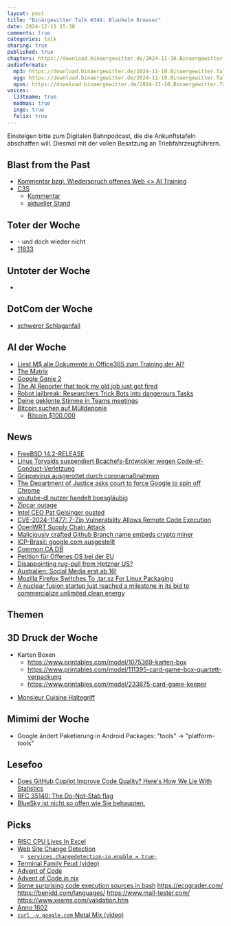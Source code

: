 ```yaml
---
layout: post
title: "Binärgewitter Talk #349: Blauhelm Browser"
date: 2024-12-11 15:30
comments: true
categories: talk
sharing: true
published: true
chapters: https://download.binaergewitter.de/2024-11-10.Binaergewitter.Talk.349.chapters.txt
audioformats:
  mp3: https://download.binaergewitter.de/2024-11-10.Binaergewitter.Talk.349.mp3
  ogg: https://download.binaergewitter.de/2024-11-10.Binaergewitter.Talk.349.ogg
  opus: https://download.binaergewitter.de/2024-11-10.Binaergewitter.Talk.349.opus
voices:
  l33tname: true
  madmas: true
  ingo: true
  felix: true
---
```

Einsteigen bitte zum Digitalen Bahnpodcast, die die Ankunftstafeln abschaffen will.
Diesmal mit der vollen Besatzung an Triebfahrzeugführern.

## Blast from the Past

* [Kommentar bzgl. Wiederspruch offenes Web <> AI Training]( https://blog.binaergewitter.de/2024/11/20/binaergewitter-talk-number-348-knuspr#isso-2528 ) 
* [C3S]( https://www.c3s.cc/en/)
  - [Kommentar](  https://blog.binaergewitter.de/2024/11/20/binaergewitter-talk-number-348-knuspr#isso-2523  )
  - [aktueller Stand]( https://www.c3s.cc/ueber-c3s/konzept/aktueller-stand/ )

## Toter der Woche
- [](https://www.tagesschau.de/wirtschaft/unternehmen/bahn-auskunft-schaukasten-100.html) - und doch wieder nicht
- [11833]( https://www.heise.de/news/Telekom-stellt-Auskunft-ein-Kein-Anschluss-mehr-unter-11833-10183762.html )

## Untoter der Woche
- []( https://www.esquire.de/life/reisen/neuer-luxuszug-orient-express-kommt-2025 )

## DotCom der Woche
- [schwerer Schlaganfall](https://www.heise.de/news/Drohende-Auslieferung-an-die-USA-Kim-Dotcom-meldet-schweren-Schlaganfall-10172616.html )

## AI der Woche

- [Liest M$ alle Dokumente in Office365 zum Training der AI?]( https://tldr.nettime.org/@remixtures/113532655132113457 )
- [The Matrix]( https://thematrix1999.github.io/ )
- [Google Genie 2]( https://arstechnica.com/ai/2024/12/googles-genie-2-world-model-reveal-leaves-more-questions-than-answers/ )
- [The AI Reporter that took my old job just got fired]( https://www.wired.com/story/the-ai-reporter-who-took-my-old-job-just-got-fired/ )
- [Robot jailbreak: Researchers Trick Bots into dangerours Tasks]( https://spectrum.ieee.org/jailbreak-llm )
- [Deine geklonte Stimme in Teams meetings]( https://techcrunch.com/2024/11/19/soon-microsoft-will-let-teams-meeting-attendees-clone-their-voices/ )
- [Bitcoin suchen auf Mülldeponie]( )
  * [Bitcoin $100.000]( https://arstechnica.com/tech-policy/2024/12/bitcoin-hits-100000/ )

## News
- [FreeBSD 14.2-RELEASE]( https://www.freebsd.org/releases/14.2R/relnotes/ )
- [Linus Torvalds suspendiert Bcachefs-Entwickler wegen Code-of-Conduct-Verletzung]( https://www.heise.de/news/Linus-Torvalds-suspendiert-Bcachefs-Entwickler-wegen-Code-of-Conduct-Verletzung-10082644.html ) 
- [Grippevirus ausgerottet durch coronamaßnahmen]( https://www.mimikama.org/grippevirus-durch-corona-massnahmen-ausgerottet/ )
- [The Department of Justice asks court to force Google to spin off Chrome]( https://edition.cnn.com/2024/11/20/business/google-sell-chrome-justice-department/index.html )
- [youtube-dl nutzer handelt boesgläubig]( https://www.heise.de/news/Oberlandesgericht-Hamburg-Nutzer-von-Youtube-DL-handeln-boesglaeubig-10181145.html )
- [Zipcar outage]( https://arstechnica.com/gadgets/2024/12/nightmare-zipcar-outage-is-a-warning-against-complete-app-dependency/ )
- [Intel CEO Pat Gelsinger ousted]( https://www.indiatoday.in/technology/news/story/intel-ceo-pat-gelsinger-ousted-after-companys-poor-performance-board-said-resign-or-be-fired-2644045-2024-12-03 )
- [CVE-2024-11477: 7-Zip Vulnerability Allows Remote Code Execution]( https://securityonline.info/cve-2024-11477-7-zip-vulnerability-allows-remote-code-execution-update-now/ )
- [OpenWRT Supply Chain Attack]( https://flatt.tech/research/posts/compromising-openwrt-supply-chain-sha256-collision/ )
- [Maliciously crafted Github Branch name embeds crypto miner]( https://lobste.rs/s/btagmw/maliciously_crafted_github_branch_name )
- [ICP-Brasil: google.com ausgestellt]( https://bugzilla.mozilla.org/show_bug.cgi?id=1934361 )
- [Common CA DB]( https://www.ccadb.org/ )
- [Petition für Offenes OS bei der EU]( https://piraten-partei.social/@nick/113509634491073437 )
- [Disappointing rug-pull from Hetzner US?]( https://x.com/alexellisuk/status/1862083571231424701 )
- [Australien: Social Media erst ab 16!](https://www.tagesschau.de/ausland/ozeanien/australien-social-media-102.html )
- [Mozilla Firefox Switches To .tar.xz For Linux Packaging]( https://www.phoronix.com/news/Mozilla-Firefox-Linux-Tar-XZ )
- [A nuclear fusion startup just reached a milestone in its bid to commercialize unlimited clean energy]( https://edition.cnn.com/2024/11/29/climate/nuclear-fusion-openstar/index.html )

## Themen

## 3D Druck der Woche

* Karten Boxen
  * https://www.printables.com/model/1075369-karten-box
  * https://www.printables.com/model/111395-card-game-box-quartett-verpackung
  * https://www.printables.com/model/233675-card-game-keeper
- [Monsieur Cuisine Haltegriff]( https://www.printables.com/model/158160-monsieur-cuisine-haltegriff-pot-handle?lang=de )

## Mimimi der Woche

* Google ändert Paketierung in Android Packages: "tools" -> "platform-tools"

## Lesefoo
- [Does GitHub Copilot Improve Code Quality? Here's How We Lie With Statistics]( https://jadarma.github.io/blog/posts/2024/11/does-github-copilot-improve-code-quality-heres-how-we-lie-with-statistics/ )
- [RFC 35140: The Do-Not-Stab flag]( https://www.5snb.club/posts/2023/do-not-stab/ )
- [BlueSky ist nicht so offen wie Sie behaupten.]( https://mastodon.social/@ricmac/113527719388823513 )


## Picks
- [RISC CPU Lives In Excel]( https://hackaday.com/2024/11/24/risc-cpu-lives-in-excel/ )
- [Web Site Change Detection]( https://github.com/dgtlmoon/changedetection.io )
  - [`services.changedetection-io.enable = true;`]( https://search.nixos.org/options?channel=24.11&from=0&size=50&sort=relevance&type=packages&query=services.changedetection-io )
- [Terminal Family Feud (video)]( https://www.youtube.com/watch?v=fMy0XhFdLAE )
- [Advent of Code]( https://adventofcode.com/ )
 - [Advent of Code in nix]( https://johns.codes/blog/aoc2024/nix/part01 )
- [Some surprising code execution sources in bash]( https://yossarian.net/til/post/some-surprising-code-execution-sources-in-bash )
https://ecograder.com/
https://benjdd.com/languages/
https://www.mail-tester.com/
https://www.xeams.com/validation.htm
- [Anno 1602]( https://www.gog.com/de/game/anno_1602_ad )
- [`curl -v google.com` Metal Mix (video)]( https://www.youtube.com/watch?v=atcqMWqB3hw )



